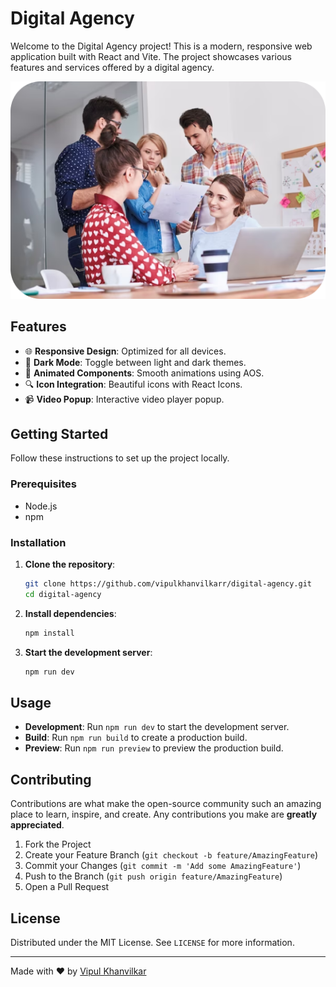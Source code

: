 # Digital Agency

Welcome to the Digital Agency project! This is a modern, responsive web application built with React and Vite. The project showcases various features and services offered by a digital agency.

![Digital Agency](src/assets/team.png )

## Features

- 🌐 **Responsive Design**: Optimized for all devices.
- 🌙 **Dark Mode**: Toggle between light and dark themes.
- 🎨 **Animated Components**: Smooth animations using AOS.
- 🔍 **Icon Integration**: Beautiful icons with React Icons.
- 📹 **Video Popup**: Interactive video player popup.

## Getting Started

Follow these instructions to set up the project locally.

### Prerequisites

- Node.js
- npm

### Installation

1. **Clone the repository**:
    ```sh
    git clone https://github.com/vipulkhanvilkarr/digital-agency.git
    cd digital-agency
    ```

2. **Install dependencies**:
    ```sh
    npm install
    ```

3. **Start the development server**:
    ```sh
    npm run dev
    ```

## Usage

- **Development**: Run `npm run dev` to start the development server.
- **Build**: Run `npm run build` to create a production build.
- **Preview**: Run `npm run preview` to preview the production build.

## Contributing

Contributions are what make the open-source community such an amazing place to learn, inspire, and create. Any contributions you make are **greatly appreciated**.

1. Fork the Project
2. Create your Feature Branch (`git checkout -b feature/AmazingFeature`)
3. Commit your Changes (`git commit -m 'Add some AmazingFeature'`)
4. Push to the Branch (`git push origin feature/AmazingFeature`)
5. Open a Pull Request

## License

Distributed under the MIT License. See `LICENSE` for more information.

---

Made with ❤️ by [Vipul Khanvilkar](https://github.com/vipulkhanvilkarr)

